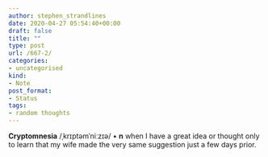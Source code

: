 ```yaml
---
author: stephen_strandlines
date: 2020-04-27 05:54:40+00:00
draft: false
title: ""
type: post
url: /667-2/
categories:
- uncategorised
kind:
- Note
post_format:
- Status
tags:
- random thoughts
---
```


**Cryptomnesia** /ˌkrɪptəmˈniːzɪə/ • **n** when I have a great idea or thought only to learn that my wife made the very same suggestion just a few days prior.
